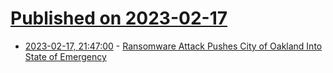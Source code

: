 # [Published on 2023-02-17](index.md)

* [2023-02-17, 21:47:00](https://soylentnews.org/article.pl?sid=23/02/16/1329245&from=rss) - [Ransomware Attack Pushes City of Oakland Into State of Emergency](https://soylentnews.org/article.pl?sid=23/02/16/1329245&from=rss)
